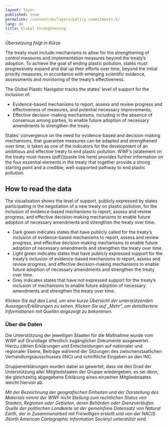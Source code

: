 ```yaml
---
layout: layer
published: true
permalink: /content/de/layers/policy-commitments-5/
lang: de
title: Global Strengthening
---
```


_Übersetzung folgt in Kürze_

The treaty must include mechanisms to allow for the strengthening of control measures and implementation measures beyond the treaty’s adoption. To achieve the goal of ending plastic pollution, states must progressively expand and dial up their efforts over time, beyond the initial priority measures, in accordance with emerging scientific evidence, assessments and monitoring of the treaty’s effectiveness.

The Global Plastic Navigator tracks the states’ level of support for the inclusion of:

* Evidence-based mechanisms to report, assess and review progress and effectiveness of measures, and potential necessary improvements;
* Effective decision-making mechanisms, including in the absence of consensus among parties, to enable future adoption of necessary amendments to strengthen the treaty

States’ convergence on the need for evidence-based and decision-making mechanisms, that guarantee measures can be adapted and strengthened over time, is taken as one of the indicators for the development of an ambitious and effective treaty to end plastic pollution. WWF’s [statement on the treaty must-haves (pdf)](paste link here) provides further information on the four essential elements in the treaty that together provide a strong starting point and a credible, well-supported pathway to end plastic pollution.

## How to read the data

The visualisation shows the level of support, publicly expressed by states participating in the negotiation of a new treaty on plastic pollution, for the inclusion of evidence-based mechanisms to report, assess and review progress, and effective decision-making mechanisms to enable future adoption of necessary amendments and strengthen the treaty over time.

* Dark green indicates states that have publicly called for the treaty’s inclusion of evidence-based mechanisms to report, assess and review progress, and effective decision-making mechanisms to enable future adoption of necessary amendments and strengthen the treaty over time.
* Light green indicates states that have publicly expressed support for the treaty’s inclusion of evidence-based mechanisms to report, assess and review progress, and effective decision-making mechanisms to enable future adoption of necessary amendments and strengthen the treaty over time.
* Grey indicates states that have not expressed support for the treaty’s inclusion of mechanisms to enable future adoption of necessary amendments and strengthen the treaty over time.

_Klicken Sie auf das Land, um eine kurze Übersicht der unterstützenden Aussagen/Erklärungen zu sehen. Klicken Sie auf „Mehr“, um detailliertere Informationen mit Quellen angezeigt zu bekommen._

### Über die Daten

Die Unterstützung der jeweiligen Staaten für die Maßnahme wurde vom WWF auf Grundlage öffentlich zugänglicher Dokumente ausgewertet. Hierzu zählen Erklärungen und Entscheidungen auf nationaler und regionaler Ebene, Beiträge während der Sitzungen des zwischenstaatlichen Verhandlungsausschusses (INC) und schriftliche Eingaben an den INC.

Gruppenerklärungen wurden dabei so gewertet, dass sie den Grad der Unterstützung aller Mitgliedstaaten der Gruppe wiedergeben, es sei denn, die gleichzeitig abgegebene Erklärung eines einzelnen Mitgliedstaates weicht hiervon ab.

_Mit der Bezeichnung der geografischen Einheiten und der Darstellung des Materials nimmt der WWF nicht Stellung zum rechtlichen Status von Staaten, Regionen oder Gebieten, deren Behörden oder Grenzverläufen. Quelle der politischen Landkarte ist der gemeinfreie Datensatz von Natural Earth, der in Zusammenarbeit mit Freiwilligen erstellt und von der NACIS (North American Cartographic Information Society) unterstützt wird._

